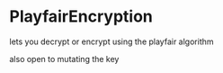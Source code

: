 # PlayfairEncryption
lets you decrypt or encrypt using the playfair algorithm

also open to mutating the key
